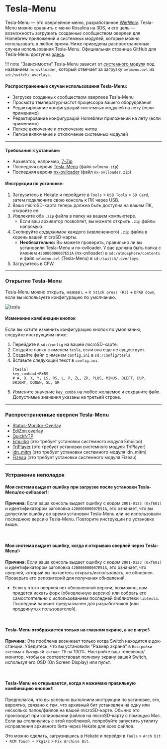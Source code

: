 # Tesla-Menu

Tesla-Menu — это оверлейное меню, разработанное [WerWolv](https://github.com/WerWolv). Tesla-Menu можно сравнить с меню Rosalina на 3DS, и его цель — возможность загружать созданные сообществом оверлеи для Homebrew приложений и системных модулей, которые можно использовать в любое время. Ниже приведены распространенные случаи использования Tesla-Menu. Официальная страница GitHub для Tesla-Menu доступна [здесь](https://github.com/WerWolv/Tesla-Menu).

!!! note "Зависимости"
    Tesla-Menu зависит от [системного модуля](index.md#terminologies) под названием `nx-ovlloader`, который отвечает за загрузку `ovlmenu.ovl` из `sd:/switch/.overlays`.

#### Распространенные случаи использования Tesla-Menu:
- Загрузка созданных сообществом оверлеев Tesla-Menu
- Просмотр температур/частот процессора вашего оборудования
- Редактирование конфигураций системных модулей на лету (если применимо)
- Редактирование конфигураций Homebrew приложений на лету (если применимо)
- Легкое включение и отключение читов
- Легкое включение и отключение системных модулей

-----

#### Требования к установке:
- Архиватор, например, [7-Zip](https://www.7-zip.org/)
- Последняя версия [Tesla-Menu](https://github.com/WerWolv/Tesla-Menu/releases/tag/v1.2.3) (файл `ovlmenu.zip`)
- Последняя версия [nx-ovlloader](https://github.com/WerWolv/nx-ovlloader/releases/tag/v1.0.7) (файл `nx-ovlloader.zip`)

#### Инструкции по установке:
1. Загрузитесь в Hekate и перейдите в `Tools` > `USB Tools` > `SD Card`, затем подключите свою консоль к ПК через USB.
2. Ваша microSD-карта теперь должна быть доступна на вашем ПК, откройте ее.
3. Извлеките оба `.zip` файла в папку на вашем компьютере.
    - Если ваш архиватор позволяет, вы можете открыть `.zip` файлы напрямую.
4. Скопируйте *содержимое* каждого (извлеченного) `.zip` файла в корень вашей microSD-карты.
    - **Необязательно:** Вы можете проверить, правильно ли вы установили Tesla-Menu и nx-ovlloader. У вас должна быть папка с именем `420000000007E51A` (nx-ovlloader) в `sd:/atmosphere/contents` и файл `ovlmenu.ovl` (Tesla-Menu) в `sd:/switch/.overlays`.
5. Загрузитесь в CFW.

-----

### **Открытие Tesla-Menu**
Tesla-Menu можно открыть, нажав `L` + `R Stick press (R3)` + `DPAD down`, если вы используете конфигурацию по умолчанию.

![tesla](img/tesla-menu.jpg)

#### Изменение комбинации кнопок

Если вы хотите изменить конфигурацию кнопок по умолчанию, следуйте инструкциям ниже:

1. Перейдите в `sd:/config` на вашей microSD-карте.
2. Создайте папку с именем `tesla`, если она еще не существует.
3. Создайте файл с именем `config.ini` в `sd:/config/tesla`.
4. Вставьте следующий текст в `config.ini`:
    ```
    [tesla]
    key_combo=L+R+RS
    # A, B, X, Y, LS, RS, L, R, ZL, ZR, PLUS, MINUS, DLEFT, DUP, DRIGHT, DDOWN, SL, SR
    ```
5. Измените значение `key_combo` на любое желаемое и сохраните файл. Допустимые значения указаны на третьей строке.

-----

### **Распространенные оверлеи Tesla-Menu**
- [Status-Monitor-Overlay](https://github.com/masagrator/Status-Monitor-Overlay)
- [EdiZon overlay](https://github.com/proferabg/EdiZon-Overlay)
- [QuickNTP](https://github.com/nedex/QuickNTP)
- [Emuiibo](https://github.com/XorTroll/emuiibo) (это требует установки системного модуля Emuiibo)
- [TriPlayer](https://github.com/DefenderOfHyrule/TriPlayer) (это требует установки системного модуля TriPlayer)
- [ldn_mitm](https://github.com/DefenderOfHyrule/ldn_mitm) (это требует установки системного модуля ldn_mitm)
- [Fizeau](https://github.com/averne/Fizeau) (это требует установки системного модуля Fizeau)

-----

### **Устранение неполадок**
#### **Моя система выдает ошибку при загрузке после установки Tesla-Menu/nx-ovlloader!:**

**Причина:** Если ваша консоль выдает ошибку с кодом `2001-0123 (0xf601)` и идентификатором заголовка `420000000007E51A`, это означает, что вы допустили ошибку во время установки Tesla-Menu или не использовали последнюю версию Tesla-Menu. Повторите инструкции по установке выше.

&nbsp;

#### **Моя система выдает ошибку, когда я открываю оверлей через Tesla-Menu!:**

**Причина:** Если ваша консоль выдает ошибку с кодом `2001-0123 (0xf601)` и идентификатором заголовка `420000000007E51A`, это означает, что оверлей, который вы пытаетесь открыть/использовать, не обновлен. Проверьте его репозиторий для получения обновлений.

- Если у этого оверлея нет обновленной версии, возможно, вам придется искать форк (обновленную версию) или собрать его самостоятельно с использованием последней библиотеки `libtesla`. Последний вариант предназначен для разработчиков (или продвинутых пользователей).

&nbsp;

#### **Tesla-Menu отображается только на главном экране, а не в игре!:**

**Причина:** Эта проблема возникает только когда Switch находится в док-станции. Убедитесь, что вы установили "Размер экрана" в `Настройки системы` > `Выходной сигнал ТВ` на 100%. Настройте ваш телевизор/монитор, чтобы он соответствовал полному экрану вашей Switch, используя его OSD (On Screen Display) или пульт.

&nbsp;

#### **Tesla-Menu не открывается, когда я нажимаю правильную комбинацию кнопок!:**

Предполагая, что вы успешно выполнили инструкции по установке, это, вероятно, связано с тем, что архивный бит установлен на одну или несколько папок/файлов на вашей microSD-карте. Обычно это происходит при копировании файлов на microSD-карту с помощью Mac. Если вы столкнулись с этой проблемой, попробуйте запустить утилиту исправления архивного бита через Hekate для всех файлов.

Это можно сделать, загрузившись в Hekate и перейдя в `Tools` > `Arch bit • RCM Touch • Pkg1/2` > `Fix Archive Bit`.
